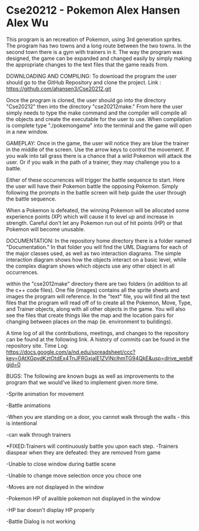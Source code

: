 Cse20212 - Pokemon
Alex Hansen
Alex Wu
========
This program is an recreation of Pokemon, using 3rd generation sprites. The program has two towns and a long route between the two towns. In the second town there is a gym with trainers in it. The way the program was designed, the game can be expanded and changed easily by simply making the appropriate changes to the text files that the game reads from. 

DOWNLOADING AND COMPILING:
To download the program the user should go to the GitHub Repository and clone the project.
Link : https://github.com/ahansen3/Cse20212.git

Once the program is cloned, the user should go into the directory "Cse20212" then into the directory "cse20212make." From here the user simply needs to type the make command and the compiler will compile all the objects and create the executable for the user to use. When compilation is complete type "./pokemongame" into the terminal and the game will open in a new window. 



GAMEPLAY:
Once in the game, the user will notice they are blue the trainer in the middle of the screen. Use the arrow keys to control the movement. If you walk into tall grass there is a chance that a wild Pokemon will attack the user. Or if you walk in the path of a trainer, they may challenge you to a battle. 

Either of these occurrences will trigger the battle sequence to start. Here the user will have their Pokemon battle the opposing Pokemon. Simply following the prompts in the battle screen will help guide the user through the battle sequence. 

When a Pokemon is defeated, the winning Pokemon will be allocated some experience points (XP) which will cause it to level up and increase in strength. Careful don't let any Pokemon run out of hit points (HP) or that Pokemon will become unusable.



DOCUMENTATION:
In the repository home directory there is a folder named "Documentation." In that folder you will find the UML Diagrams for each of the major classes used, as well as two interaction diagrams. The simple interaction diagram shows how the objects interact on a basic level, while the complex diagram shows which objects use any other object in all occurrences. 

within the "cse2012make" directory there are two folders (in addition to all the c++ code files). One file (images) contains all the sprite sheets and images the program will reference. In the "text" file, you will find all the text files that the program will read off of to create all the Pokemon, Move, Type, and Trainer objects, along with all other objects in the game. You will also see the files that create things like the map and the location pairs for changing between places on the map (ie. environment to buildings). 

A time log of all the contributions, meetings, and changes to the repository can be found at the following link. A history of commits can be found in the repository site.
Time Log: https://docs.google.com/a/nd.edu/spreadsheet/ccc?key=0AtXGpydKztOtdEx4TnJFRGxjalE1ZVlNclhmTG94QkE&usp=drive_web#gid=0



BUGS:
The following are known bugs as well as improvements to the program that we would've liked to implement given more time.

-Sprite animation for movement

-Battle animations

-When you are standing on a door, you cannot walk through the walls - this is intentional

-can walk through trainers

*FIXED:Trainers will continuously battle you upon each step. 
-Trainers diaspear when they are defeated: they are removed from game

-Unable to close window during battle scene

-Unable to change move selection once you choce one

-Moves are not displayed in the window

-Pokemon HP of avalible pokemon not displayed in the window

-HP bar doesn't display HP properly

-Battle Dialog is not working

